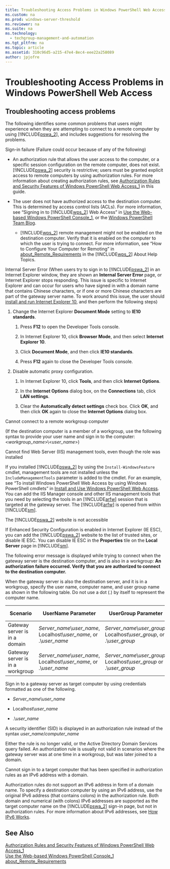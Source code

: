 ```yaml
---
title: Troubleshooting Access Problems in Windows PowerShell Web Access
ms.custom: na
ms.prod: windows-server-threshold
ms.reviewer: na
ms.suite: na
ms.technology: 
  - techgroup-management-and-automation
ms.tgt_pltfrm: na
ms.topic: article
ms.assetid: 310c96d5-a215-47e4-8ec4-eee22a258089
author: jpjofre
---
```

# Troubleshooting Access Problems in Windows PowerShell Web Access
  
## <a name="BKMK_trouble"></a>Troubleshooting access problems  
The following identifies some common problems that users might experience when they are attempting to connect to a remote computer by using [!INCLUDE[pswa_2](../Token/pswa_2_md.md)], and includes suggestions for resolving the problems.  
  
Sign\-in failure \(Failure could occur because of any of the following\)  
  
-   An authorization rule that allows the user access to the computer, or a specific session configuration on the remote computer, does not exist. [!INCLUDE[pswa_2](../Token/pswa_2_md.md)] security is restrictive; users must be granted explicit access to remote computers by using authorization rules. For more information about creating authorization rules, see [Authorization Rules and Security Features of Windows PowerShell Web Access_1](../Topic/Authorization-Rules-and-Security-Features-of-Windows-PowerShell-Web-Access_1.md) in this guide.  
  
-   The user does not have authorized access to the destination computer. This is determined by access control lists \(ACLs\). For more information, see “Signing in to [!INCLUDE[wps_2](../Token/wps_2_md.md)] Web Access” in [Use the Web-based Windows PowerShell Console_1](../Topic/Use-the-Web-based-Windows-PowerShell-Console_1.md), or the [Windows PowerShell Team Blog](http://msdn.microsoft.com/library/windows/desktop/ee706585.aspx).  
  
    -   [!INCLUDE[wps_2](../Token/wps_2_md.md)] remote management might not be enabled on the destination computer. Verify that it is enabled on the computer to which the user is trying to connect. For more information, see “How to Configure Your Computer for Remoting” in [about_Remote_Requirements](http://technet.microsoft.com/library/dd315349.aspx) in the [!INCLUDE[wps_2](../Token/wps_2_md.md)] About Help Topics.  
  
Internal Server Error \(When users try to sign in to [!INCLUDE[pswa_2](../Token/pswa_2_md.md)] in an Internet Explorer window, they are shown an **Internal Server Error** page, or Internet Explorer stops responding. This issue is specific to Internet Explorer and can occur for users who have signed in with a domain name that contains Chinese characters, or if one or more Chinese characters are part of the gateway server name. To work around this issue, the user should [install and run Internet Explorer 10](http://ie.microsoft.com/testdrive/info/downloads/Default.html), and then perform the following steps\)  
  
1.  Change the Internet Explorer **Document Mode** setting to **IE10 standards**.  
  
    1.  Press **F12** to open the Developer Tools console.  
  
    2.  In Internet Explorer 10, click **Browser Mode**, and then select **Internet Explorer 10**.  
  
    3.  Click **Document Mode**, and then click **IE10 standards**.  
  
    4.  Press **F12** again to close the Developer Tools console.  
  
2.  Disable automatic proxy configuration.  
  
    1.  In Internet Explorer 10, click **Tools**, and then click **Internet Options**.  
  
    2.  In the **Internet Options** dialog box, on the **Connections** tab, click **LAN settings**.  
  
    3.  Clear the **Automatically detect settings** check box. Click **OK**, and then click **OK** again to close the **Internet Options** dialog box.  
  
Cannot connect to a remote workgroup computer  
  
\(If the destination computer is a member of a workgroup, use the following syntax to provide your user name and sign in to the computer: <*workgroup\_name*>\\<*user\_name*>\)  
  
Cannot find Web Server \(IIS\) management tools, even though the role was installed  
  
If you installed [!INCLUDE[pswa_2](../Token/pswa_2_md.md)] by using the `Install-WindowsFeature` cmdlet, management tools are not installed unless the `IncludeManagementTools` parameter is added to the cmdlet. For an example, see “To install Windows PowerShell Web Access by using Windows PowerShell cmdlets” in [Install and Use Windows PowerShell Web Access](../Topic/Install-and-Use-Windows-PowerShell-Web-Access.md). You can add the IIS Manager console and other IIS management tools that you need by selecting the tools in an [!INCLUDE[arfw](../Token/arfw_md.md)] session that is targeted at the gateway server. The [!INCLUDE[arfw](../Token/arfw_md.md)] is opened from within [!INCLUDE[sm](../Token/sm_md.md)].  
  
The [!INCLUDE[pswa_2](../Token/pswa_2_md.md)] website is not accessible  
  
If Enhanced Security Configuration is enabled in Internet Explorer \(IE ESC\), you can add the [!INCLUDE[pswa_2](../Token/pswa_2_md.md)] website to the list of trusted sites, or disable IE ESC. You can disable IE ESC in the **Properties** tile on the **Local Server** page in [!INCLUDE[sm](../Token/sm_md.md)].  
  
The following error message is displayed while trying to connect when the gateway server is the destination computer, and is also in a workgroup: **An authorization failure occurred. Verify that you are authorized to connect to the destination computer.**  
  
When the gateway server is also the destination server, and it is in a workgroup, specify the user name, computer name, and user group name as shown in the following table. Do not use a dot \(.\) by itself to represent the computer name.  
  
|Scenario|UserName Parameter|UserGroup Parameter|ComputerName Parameter|ComputerGroup Parameter|  
|------------|----------------------|-----------------------|--------------------------|---------------------------|  
|Gateway server is in a domain|*Server\_name*\\*user\_name*, Localhost\\*user\_name*, or .\\*user\_name*|*Server\_name*\\*user\_group*, Localhost\\*user\_group*, or .\\*user\_group*|Fully qualified name of gateway server, or Localhost|*Server\_name*\\*computer\_group*, Localhost\\*computer\_group*, or .\\*computer\_group*|  
|Gateway server is in a workgroup|*Server\_name*\\*user\_name*, Localhost\\*user\_name*, or .\\*user\_name*|*Server\_name*\\*user\_group*, Localhost\\*user\_group* or .\\*user\_group*|Server name|*Server\_name*\\*computer\_group*, Localhost\\*computer\_group* or .\\*computer\_group*|  
  
Sign in to a gateway server as target computer by using credentials formatted as one of the following.  
  
-   *Server\_name*\\*user\_name*  
  
-   Localhost\\*user\_name*  
  
-   .\\*user\_name*  
  
A security identifier \(SID\) is displayed in an authorization rule instead of the syntax *user\_name*\/*computer\_name*  
  
Either the rule is no longer valid, or the Active Directory Domain Services query failed. An authorization rule is usually not valid in scenarios where the gateway server was at one time in a workgroup, but was later joined to a domain.  
  
Cannot sign in to a target computer that has been specified in authorization rules as an IPv6 address with a domain.  
  
Authorization rules do not support an IPv6 address in form of a domain name. To specify a destination computer by using an IPv6 address, use the original IPv6 address \(that contains colons\) in the authorization rule. Both domain and numerical \(with colons\) IPv6 addresses are supported as the target computer name on the [!INCLUDE[pswa_2](../Token/pswa_2_md.md)] sign\-in page, but not in authorization rules. For more information about IPv6 addresses, see [How IPv6 Works](http://technet.microsoft.com/library/cc781672.aspx).  
  
## See Also  
[Authorization Rules and Security Features of Windows PowerShell Web Access_1](../Topic/Authorization-Rules-and-Security-Features-of-Windows-PowerShell-Web-Access_1.md)  
[Use the Web-based Windows PowerShell Console_1](../Topic/Use-the-Web-based-Windows-PowerShell-Console_1.md)  
[about_Remote_Requirements](http://technet.microsoft.com/library/dd315349.aspx)  
  
